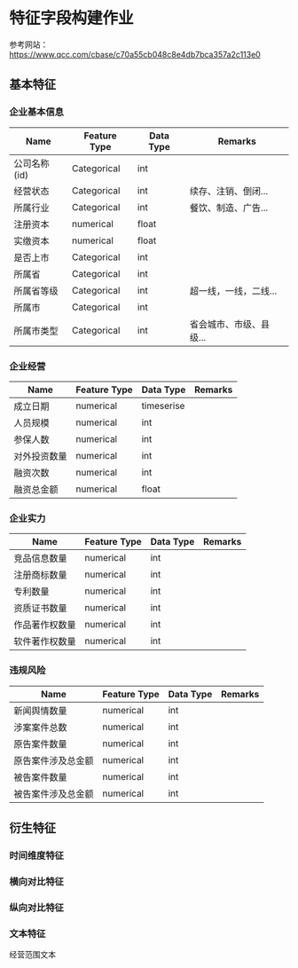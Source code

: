 # 特征字段构建作业

参考网站：https://www.qcc.com/cbase/c70a55cb048c8e4db7bca357a2c113e0

## 基本特征

### 企业基本信息

| Name | Feature Type | Data Type | Remarks |
|--|--|--|--|
公司名称(id)|Categorical|int|
经营状态|Categorical|int|续存、注销、倒闭...|
|所属行业|Categorical|int|餐饮、制造、广告...|
|注册资本|numerical|float||
|实缴资本|numerical|float||
|是否上市|Categorical|int||
|所属省|Categorical|int||
|所属省等级|Categorical|int|超一线，一线，二线...|
|所属市|Categorical|int||
|所属市类型|Categorical|int|省会城市、市级、县级...|

### 企业经营

|Name|Feature Type|Data Type|Remarks|
|--|--|--|--|
|成立日期|numerical|timeserise||
|人员规模|numerical|int||
|参保人数|numerical|int||
|对外投资数量|numerical|int|
|融资次数|numerical|int||
|融资总金额|numerical|float||

### 企业实力

|Name|Feature Type|Data Type|Remarks|
|--|--|--|--|
|竞品信息数量|numerical|int||
|注册商标数量|numerical|int||
|专利数量|numerical|int||
|资质证书数量|numerical|int||
|作品著作权数量|numerical|int||
|软件著作权数量|numerical|int||

### 违规风险

|Name|Feature Type|Data Type|Remarks|
|--|--|--|--|
|新闻舆情数量|numerical|int||
|涉案案件总数|numerical|int||
|原告案件数量|numerical|int||
|原告案件涉及总金额|numerical|int||
|被告案件数量|numerical|int||
|被告案件涉及总金额|numerical|int||

## 衍生特征

### 时间维度特征

### 横向对比特征

### 纵向对比特征


### 文本特征

经营范围文本
